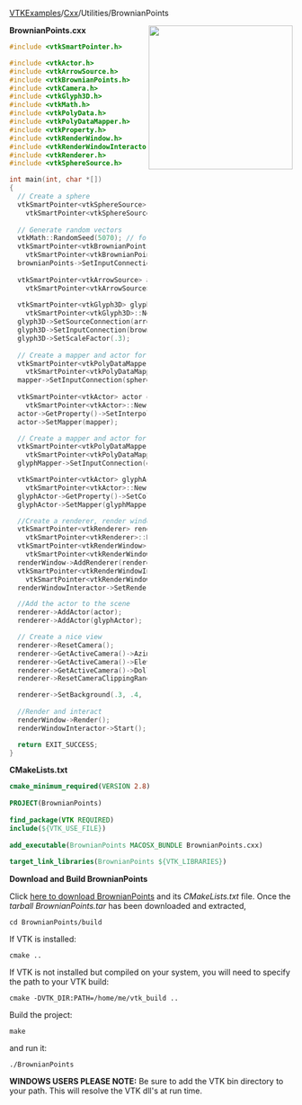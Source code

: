 [VTKExamples](Home)/[Cxx](Cxx)/Utilities/BrownianPoints

<img align="right" src="https://github.com/lorensen/VTKExamples/raw/master/Testing/Baseline/Utilities/TestBrownianPoints.png" width="256" />

**BrownianPoints.cxx**
```c++
#include <vtkSmartPointer.h>

#include <vtkActor.h>
#include <vtkArrowSource.h>
#include <vtkBrownianPoints.h>
#include <vtkCamera.h>
#include <vtkGlyph3D.h>
#include <vtkMath.h>
#include <vtkPolyData.h>
#include <vtkPolyDataMapper.h>
#include <vtkProperty.h>
#include <vtkRenderWindow.h>
#include <vtkRenderWindowInteractor.h>
#include <vtkRenderer.h>
#include <vtkSphereSource.h>

int main(int, char *[])
{
  // Create a sphere
  vtkSmartPointer<vtkSphereSource> sphereSource =
    vtkSmartPointer<vtkSphereSource>::New();
  
  // Generate random vectors
  vtkMath::RandomSeed(5070); // for testing
  vtkSmartPointer<vtkBrownianPoints> brownianPoints =
    vtkSmartPointer<vtkBrownianPoints>::New();
  brownianPoints->SetInputConnection(sphereSource->GetOutputPort());
  
  vtkSmartPointer<vtkArrowSource> arrowSource =
    vtkSmartPointer<vtkArrowSource>::New();
  
  vtkSmartPointer<vtkGlyph3D> glyph3D =
    vtkSmartPointer<vtkGlyph3D>::New();
  glyph3D->SetSourceConnection(arrowSource->GetOutputPort());
  glyph3D->SetInputConnection(brownianPoints->GetOutputPort());
  glyph3D->SetScaleFactor(.3);
  
  // Create a mapper and actor for sphere
  vtkSmartPointer<vtkPolyDataMapper> mapper = 
    vtkSmartPointer<vtkPolyDataMapper>::New();
  mapper->SetInputConnection(sphereSource->GetOutputPort());
  
  vtkSmartPointer<vtkActor> actor = 
    vtkSmartPointer<vtkActor>::New();
  actor->GetProperty()->SetInterpolationToFlat();
  actor->SetMapper(mapper);

  // Create a mapper and actor for glyphs
  vtkSmartPointer<vtkPolyDataMapper> glyphMapper =
    vtkSmartPointer<vtkPolyDataMapper>::New();
  glyphMapper->SetInputConnection(glyph3D->GetOutputPort());

  vtkSmartPointer<vtkActor> glyphActor =
    vtkSmartPointer<vtkActor>::New();
  glyphActor->GetProperty()->SetColor(0.89,0.81,0.34); // banana
  glyphActor->SetMapper(glyphMapper);

  //Create a renderer, render window, and interactor
  vtkSmartPointer<vtkRenderer> renderer = 
    vtkSmartPointer<vtkRenderer>::New();
  vtkSmartPointer<vtkRenderWindow> renderWindow = 
    vtkSmartPointer<vtkRenderWindow>::New();
  renderWindow->AddRenderer(renderer);
  vtkSmartPointer<vtkRenderWindowInteractor> renderWindowInteractor = 
    vtkSmartPointer<vtkRenderWindowInteractor>::New();
  renderWindowInteractor->SetRenderWindow(renderWindow);

  //Add the actor to the scene
  renderer->AddActor(actor);
  renderer->AddActor(glyphActor);

  // Create a nice view
  renderer->ResetCamera();
  renderer->GetActiveCamera()->Azimuth(30);
  renderer->GetActiveCamera()->Elevation(30);
  renderer->GetActiveCamera()->Dolly(1.4);
  renderer->ResetCameraClippingRange();

  renderer->SetBackground(.3, .4, .5);
  
  //Render and interact
  renderWindow->Render();
  renderWindowInteractor->Start();

  return EXIT_SUCCESS;
}
```
**CMakeLists.txt**
```cmake
cmake_minimum_required(VERSION 2.8)
 
PROJECT(BrownianPoints)
 
find_package(VTK REQUIRED)
include(${VTK_USE_FILE})
 
add_executable(BrownianPoints MACOSX_BUNDLE BrownianPoints.cxx)
 
target_link_libraries(BrownianPoints ${VTK_LIBRARIES})
```

**Download and Build BrownianPoints**

Click [here to download BrownianPoints](https://github.com/lorensen/VTKWikiExamplesTarballs/raw/master/BrownianPoints.tar) and its *CMakeLists.txt* file.
Once the *tarball BrownianPoints.tar* has been downloaded and extracted,
```
cd BrownianPoints/build 
```
If VTK is installed:
```
cmake ..
```
If VTK is not installed but compiled on your system, you will need to specify the path to your VTK build:
```
cmake -DVTK_DIR:PATH=/home/me/vtk_build ..
```
Build the project:
```
make
```
and run it:
```
./BrownianPoints
```
**WINDOWS USERS PLEASE NOTE:** Be sure to add the VTK bin directory to your path. This will resolve the VTK dll's at run time.

